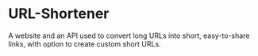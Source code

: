 # URL-Shortener
A website and an API used to convert long URLs into short, easy-to-share links, with option to create custom short URLs.
